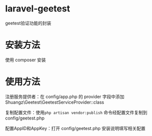 # laravel-geetest
geetest验证功能的封装

# 安装方法
使用 composer 安装

# 使用方法
注册服务提供者：在 config/app.php 的 provider 字段中添加 Shuangz\Geetest\GeetestServiceProvider::class

复制配置文件：使用`php artisan vendor:publish` 命令经配置文件复制到config/geetest.php

配置AppID和AppKey：打开 config/geetest.php 安装说明填写相关配置
